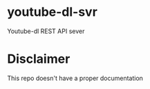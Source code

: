 # youtube-dl-svr
Youtube-dl REST API sever

# Disclaimer
This repo doesn't have a proper documentation
